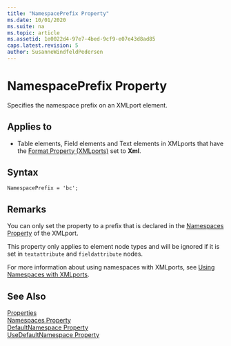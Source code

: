 ```yaml
---
title: "NamespacePrefix Property"
ms.date: 10/01/2020
ms.suite: na
ms.topic: article
ms.assetid: 1e0022d4-97e7-4bed-9cf9-e07e43d8ad85
caps.latest.revision: 5
author: SusanneWindfeldPedersen
---
```


# NamespacePrefix Property

Specifies the namespace prefix on an XMLport element.  
  
## Applies to  
  
- Table elements, Field elements and Text elements in XMLports that have the [Format Property (XMLports)](devenv-format-xmlports-property.md) set to **Xml**.  

## Syntax

```AL
NamespacePrefix = 'bc';
```
 
## Remarks

You can only set the property to a prefix that is declared in the [Namespaces Property](devenv-namespaces-property.md) of the XMLport.  

This property only applies to element node types and will be ignored if it is set in `textattribute` and `fieldattribute` nodes. 

For more information about using namespaces with XMLports, see  [Using Namespaces with XMLports](../devenv-using-namespaces-with-xmlports.md).  

## See Also

[Properties](devenv-properties.md)  
[Namespaces Property](devenv-namespaces-property.md)  
[DefaultNamespace Property](devenv-defaultnamespace-property.md)  
[UseDefaultNamespace Property](devenv-usedefaultnamespace-property.md)
